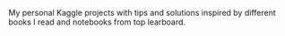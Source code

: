 My personal Kaggle projects with tips and solutions inspired by different books I read and notebooks from top learboard.

